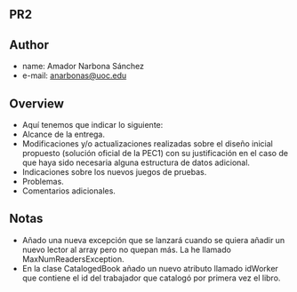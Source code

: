 ## PR2

## Author
- name: Amador Narbona Sánchez
- e-mail: anarbonas@uoc.edu

## 
## Overview

- Aquí tenemos que indicar lo siguiente:
- Alcance de la entrega.
- Modificaciones y/o actualizaciones realizadas sobre el diseño inicial propuesto (solución oficial de la PEC1) con su justificación en el caso de que haya sido necesaria alguna estructura de datos adicional.
- Indicaciones sobre los nuevos juegos de pruebas.
- Problemas.
- Comentarios adicionales.

## Notas
- Añado una nueva excepción que se lanzará cuando se quiera añadir un nuevo lector al array pero no quepan más. La he llamado MaxNumReadersException.
- En la clase CatalogedBook añado un nuevo atributo llamado idWorker que contiene el id del trabajador que catalogó por primera vez el libro.

